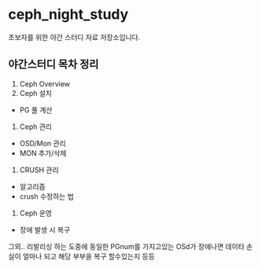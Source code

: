 # ceph_night_study
초보자를 위한 야간 스터디 자료 저장소입니다.


야간스터디 목차 정리
------------------

1. Ceph Overview
1. Ceph 설치
 * PG 풀 계산
 
1. Ceph 관리
  * OSD/Mon 관리
  * MON 추가/삭제
1. CRUSH 관리
 * 알고리즘
 * crush 수정하는 법
1. Ceph 운영
 * 장애 발생 시 복구

그외..
리발리싱 하는 도중에 동일한 PGnum를 가지고있는 OSd가 장애나면 데이타 손실이 얼마나 되고 해당 부부을 복구 할수있는지 등등
